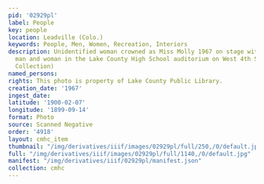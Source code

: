 ```yaml
---
pid: '02929pl'
label: People
key: people
location: Leadville (Colo.)
keywords: People, Men, Women, Recreation, Interiors
description: Unidentified woman crowned as Miss Molly 1967 on stage with an unidentified
  man and woman in the Lake County High School auditorium on West 4th Street (Wingenbach
  Collection)
named_persons: 
rights: This photo is property of Lake County Public Library.
creation_date: '1967'
ingest_date: 
latitude: '1900-02-07'
longitude: '1899-09-14'
format: Photo
source: Scanned Negative
order: '4918'
layout: cmhc_item
thumbnail: "/img/derivatives/iiif/images/02929pl/full/250,/0/default.jpg"
full: "/img/derivatives/iiif/images/02929pl/full/1140,/0/default.jpg"
manifest: "/img/derivatives/iiif/02929pl/manifest.json"
collection: cmhc
---
```

